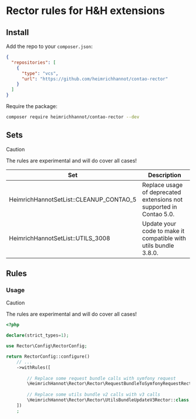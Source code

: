 # Rector rules for H&H extensions

## Install

Add the repo to your `composer.json`:

```json
{
  "repositories": [
    {
      "type": "vcs",
      "url": "https://github.com/heimrichhannot/contao-rector"
    }
  ]
}
```

Require the package:

```bash
composer require heimrichhannot/contao-rector --dev 
```

## Sets

> [!CAUTION]
> The rules are experimental and will do cover all cases!

| Set                                     | Description                                                         |
|-----------------------------------------|---------------------------------------------------------------------|
| HeimrichHannotSetList::CLEANUP_CONTAO_5 | Replace usage of deprecated extensions not supported in Contao 5.0. |
| HeimrichHannotSetList::UTILS_3008       | Update your code to make it compatible with utils bundle 3.8.0.     |

## Rules 

### Usage

> [!CAUTION]
> The rules are experimental and will do cover all cases!

```php
<?php

declare(strict_types=1);

use Rector\Config\RectorConfig;

return RectorConfig::configure()
    // ...
    ->withRules([
    
        // Replace some request bundle calls with symfony request
        \HeimrichHannot\Rector\Rector\RequestBundleToSymfonyRequestRector::class,
        
        // Replace some utils bundle v2 calls with v3 calls
        \HeimrichHannot\Rector\Rector\UtilsBundleUpdateV3Rector::class,
    ])
    ;
```

